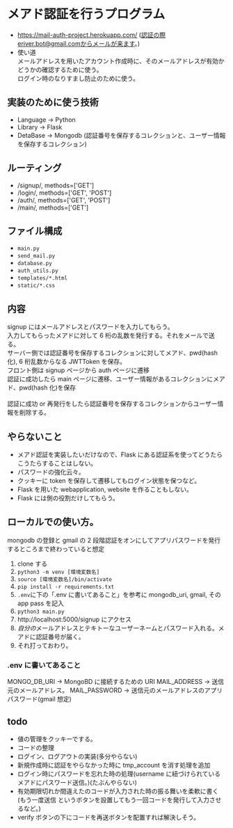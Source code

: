 # メアド認証を行うプログラム

- https://mail-auth-project.herokuapp.com/ (認証の際eriver.bot@gmail.comからメールが来ます。)
- 使い道 \
  メールアドレスを用いたアカウント作成時に、そのメールアドレスが有効かどうかの確認するために使う。\
  ログイン時のなりすまし防止のために使う。

## 実装のために使う技術

- Language -> Python
- Library -> Flask
- DetaBase -> Mongodb (認証番号を保存するコレクションと、ユーザー情報を保存するコレクション)

## ルーティング

- /signup/, methods=['GET']
- /login/, methods=['GET', 'POST']
- /auth/, methods=['GET', 'POST']
- /main/, methods=['GET']

## ファイル構成

- `main.py`
- `send_mail.py`
- `database.py`
- `auth_utils.py`
- `templates/*.html`
- `static/*.css`

## 内容

signup にはメールアドレスとパスワードを入力してもらう。 \
入力してもらったメアドに対して 6 桁の乱数を発行する。それをメールで送る。\
サーバー側では認証番号を保存するコレクションに対してメアド、pwd(hash 化), 6 桁乱数からなる JWTToken を保存。\
フロント側は signup ページから auth ページに遷移 \
認証に成功したら main ページに遷移、ユーザー情報があるコレクションにメアド、pwd(hash 化)を保存 \
\
認証に成功 or 再発行をしたら認証番号を保存するコレクションからユーザー情報を削除する。

## やらないこと

- メアド認証を実装したいだけなので、Flask にある認証系を使ってどうたらこうたらすることはしない。
- パスワードの強化云々。
- クッキーに token を保存して遷移してもログイン状態を保つなど。
- Flask を用いた webapplication, website を作ることもしない。
- Flask には側の役割だけしてもらう。

## ローカルでの使い方。

mongodb の登録と gmail の 2 段階認証をオンにしてアプリパスワードを発行するところまで終わっていると想定

1. clone する
2. `python3 -m venv [環境変数名]`
3. `source [環境変数名]/bin/activate`
4. `pip install -r requirements.txt`
5. `.env`に下の「.env に書いてあること」を参考に mongodb_uri, gmail, その app pass を記入
6. `python3 main.py`
7. http://localhost:5000/signup にアクセス
8. *自分の*メールアドレスとテキトーなユーザーネームとパスワード入れる。メアドに認証番号が届く。
9. それ打っておわり。

### .env に書いてあること

MONGO_DB_URI -> MongoBD に接続するための URI
MAIL_ADDRESS -> 送信元のメールアドレス。
MAIL_PASSWORD -> 送信元のメールアドレスのアプリパスワード(gmail 想定)

## todo

- 値の管理をクッキーでする。
- コードの整理
- ログイン、ログアウトの実装(多分やらない)
- 新規作成時に認証をやらなかった時に tmp_account を消す処理を追加
- ログイン時にパスワードを忘れた時の処理(username に紐づけられているメアドにパスワード送信。)(たぶんやらない)
- 有効期限切れか間違えたのコードが入力された時の振る舞いを柔軟に書く(もう一度送信 というボタンを設置してもう一回コードを発行して入力させるなど。)
- verify ボタンの下にコードを再送ボタンを配置すれば解決しそう。
